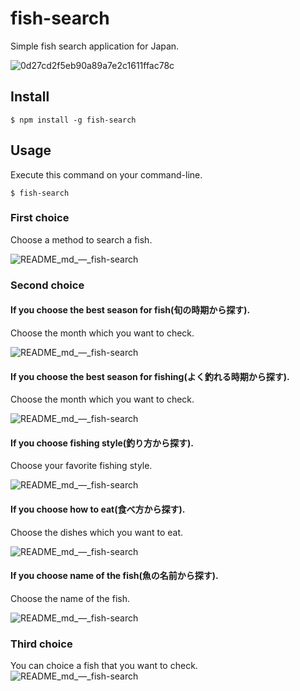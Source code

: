 # fish-search
Simple fish search application for Japan.

![0d27cd2f5eb90a89a7e2c1611ffac78c](https://user-images.githubusercontent.com/72614612/165949705-1f0045a5-7904-43d6-9272-03eebbbf9e6a.gif)

## Install
```
$ npm install -g fish-search
```
## Usage
Execute this command on your command-line.
```
$ fish-search
```
### First choice
Choose a method to search a fish.

![README_md_—_fish-search](https://user-images.githubusercontent.com/72614612/165950437-18231c60-76b9-43c7-969a-acb92e148159.png)

### Second choice
#### If you choose the best season for fish(旬の時期から探す).
Choose the month which you want to check.

![README_md_—_fish-search](https://user-images.githubusercontent.com/72614612/165950216-2f543c1e-ed44-4530-8e2f-8dca036403e2.png)

#### If you choose the best season for fishing(よく釣れる時期から探す).
Choose the month which you want to check.

![README_md_—_fish-search](https://user-images.githubusercontent.com/72614612/165950693-363e7bbb-6625-45f4-ae9f-ef56a68755c2.png)


#### If you choose fishing style(釣り方から探す).
Choose your favorite fishing style.

![README_md_—_fish-search](https://user-images.githubusercontent.com/72614612/165950910-a018aead-2a62-4123-a1c5-0310ce7e9361.png)

#### If you choose how to eat(食べ方から探す).
Choose the dishes which you want to eat.

![README_md_—_fish-search](https://user-images.githubusercontent.com/72614612/165951136-d58cd024-8eb1-46cf-9839-442f0ff0051a.png)

#### If you choose name of the fish(魚の名前から探す).
Choose the name of the fish.

![README_md_—_fish-search](https://user-images.githubusercontent.com/72614612/165951449-7c7c0d29-9f66-4177-9451-d0d7ad1b66c8.png)

### Third choice
You can choice a fish that you want to check.
![README_md_—_fish-search](https://user-images.githubusercontent.com/72614612/165955874-96ca314e-4280-4cb6-806b-ca8722f3f0d2.png)
